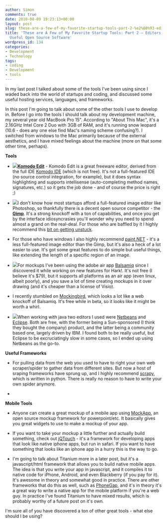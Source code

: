 ```yaml
---
author: Simon
comments: true
date: 2010-08-09 19:23:13+00:00
layout: post
slug: these-are-a-few-of-my-favorite-startup-tools-part-2-%e2%80%93-editors-tools-and-useful-open-source-software
title: 'These are A Few of My Favorite Startup Tools: Part 2 – Editors, Tools, and
  Useful Open Source Software'
wordpress_id: 134
categories:
- Development
- Technology
tags:
- coding
- Development
- tools
---
```


In my last post I talked about some of the tools I've been using since I waded back into the world of startups and coding, and discussed some useful hosting services, languages, and frameworks.

In this post I'm going to talk about some of the other tools I use to develop in. Before I go into the tools I should talk about my development machine, my several year old MacBook Pro 15". According to "About This Mac", it's a 2.16GHz Intel Core 2 Duo with 3GB of RAM, and it's running snow leopard (10.6 - does any one else find Mac's naming scheme confusing?). I switched from windows to the Mac primarily because of the external aesthetics, and I have mixed feelings about the machine (more on that some other time, perhaps).

**Tools**



	
  * ![](http://www.liquidrhymes.com/wp-content/uploads/2010/08/komodo-Resized.png)**[Komodo Edit](http://www.activestate.com/komodo-edit)** - Komodo Edit is a great freeware editor, derived from the full IDE [Komodo IDE](http://www.activestate.com/komodo-ide) (which is not free). It's not a full-featured IDE (no source control integration, for example), but it does syntax highlighting and supports intellisense (auto-completing method names, signatures, etc.) so it gets the job done - and of course the price is right ;)

	
  * ![](http://www.liquidrhymes.com/wp-content/uploads/2010/08/gimp-Resized.png)I don't know how most startups afford a full-featured image editor like Photoshop, so thankfully there is a decent open source competitor - the **[Gimp](http://www.gimp.org/)**. It's a strong knockoff with a ton of capabilities, and once you get by the interface idiosyncrasies you'll wonder why you need to spend almost a grand on the real-deal. For those who are baffled by it I highly recommend this [bit on getting unstuck](http://docs.gimp.org/en/gimp-getting-unstuck.html).

	
  * For those who have windows I also highly recommend [paint.NET](http://www.getpaint.net/) - it's a less full-featured image editor than the Gimp, but it's also a heck of a lot easier to use. It's got some great features to do simple but useful things, like extending the length of a specific region of an image.

	
  * ![](http://www.liquidrhymes.com/wp-content/uploads/2010/08/balsamiq-Resized.png)For mockups I've been using the adobe air app [Balsamiq](http://www.balsamiq.com/) since I discovered it while working on new features for Hark!. It's not free (I believe it's $79), but it supports all platforms as an air app (even linux, albeit poorly), and you save a lot of time creating mockups in it over drawing (and it's cheaper than a license of Visio).

	
  * I recently stumbled on [Mockingbird](http://gomockingbird.com/), which looks a lot like a web knockoff of Balsamiq. It's free while in beta, so it looks like it might be worth a whirl.

	
  * ![](http://www.liquidrhymes.com/wp-content/uploads/2010/08/eclipse-Resized.png)When working with java two editors I used were [Netbeans](http://netbeans.org/) and [Eclipse](http://eclipse.org/). Both are free, with the former being a Sun-sponsored (I think they bought the company) product, and the latter being a community based one, largely driven by IBM. I found both to be really useful, but Eclipse to be excruciatingly slow in some cases, so I ended up using Netbeans as the go-to.



**Useful Frameworks**



	
  * For pulling data from the web you used to have to right your own web scraper/spider to gather data from different sites. But now a host of sraping frameworks have sprung up, and I highly recommend [scrapy](http://scrapy.org/), which is written in python. There is really no reason to have to write your own spider anymore.

	
  * 


**Mobile Tools**



	
  * Anyone can create a great mockup of a mobile app using [MockApp](http://mockapp.com/about/), an open source mockup framework for powerpoint/etc. It basically gives you great widgets to use to make a mockup of your app.

	
  * If you want to take your mockup a little further and actually build something, check out [jQTouch](http://jqtouch.com/) - it's a framework for developing apps that look like native iphone apps, but run in safari. If you want to have something that looks like an iphone app in a hurry this is the way to go.

	
  * I'm going to talk about Titanium more in a later post, but it's a javascript/html framework that allows you to build native mobile apps. The idea is that you write your app in javascript, and it compiles it to native code for iPhone, Android, and even Blackberry (if you pay for it). It's awesome in theory and somewhat good in practice. There are other frameworks that do this as well, such as [PhoneGap](http://www.phonegap.com/), and it's in theory it's a great way to write a native app for the mobile platform if you're a web guy. In practice I've found Titanium to have mixed results, which is probably worthy of a future post on it's own.



I'm sure all of you have discovered a ton of other great tools - what else should I be using? 


